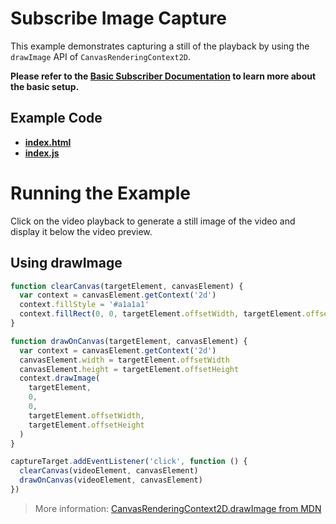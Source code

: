 # Subscribe Image Capture

This example demonstrates capturing a still of the playback by using the `drawImage` API of `CanvasRenderingContext2D`.

**Please refer to the [Basic Subscriber Documentation](../subscribe/README.md) to learn more about the basic setup.**

## Example Code

- **[index.html](index.html)**
- **[index.js](index.js)**

# Running the Example

Click on the video playback to generate a still image of the video and display it below the video preview.

## Using drawImage

```js
function clearCanvas(targetElement, canvasElement) {
  var context = canvasElement.getContext('2d')
  context.fillStyle = '#a1a1a1'
  context.fillRect(0, 0, targetElement.offsetWidth, targetElement.offsetHeight)
}

function drawOnCanvas(targetElement, canvasElement) {
  var context = canvasElement.getContext('2d')
  canvasElement.width = targetElement.offsetWidth
  canvasElement.height = targetElement.offsetHeight
  context.drawImage(
    targetElement,
    0,
    0,
    targetElement.offsetWidth,
    targetElement.offsetHeight
  )
}

captureTarget.addEventListener('click', function () {
  clearCanvas(videoElement, canvasElement)
  drawOnCanvas(videoElement, canvasElement)
})
```

> More information: [CanvasRenderingContext2D.drawImage from MDN](https://developer.mozilla.org/en-US/docs/Web/API/CanvasRenderingContext2D/drawImage)
